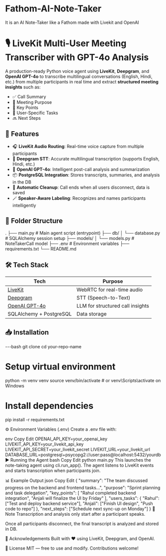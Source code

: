 # Fathom-AI-Note-Taker
It is an AI Note-Taker like a Fathom made with Livekit and OpenAI
# 🎙️ LiveKit Multi-User Meeting Transcriber with GPT-4o Analysis

A production-ready Python voice agent using **LiveKit**, **Deepgram**, and **OpenAI GPT-4o** to transcribe multilingual conversations (English, Hindi, etc.) from multiple participants in real time and extract **structured meeting insights** such as:

- ✅ Call Summary  
- 🎯 Meeting Purpose  
- 📝 Key Points  
- 👤 User-Specific Tasks  
- 🔜 Next Steps  

## 🚀 Features

- 🎧 **LiveKit Audio Routing**: Real-time voice capture from multiple participants
- 🧠 **Deepgram STT**: Accurate multilingual transcription (supports English, Hindi, etc.)
- 🤖 **OpenAI GPT-4o**: Intelligent post-call analysis and summarization
- 📦 **PostgreSQL Integration**: Stores transcripts, summaries, and analysis in the DB
- 🔄 **Automatic Cleanup**: Call ends when all users disconnect, data is saved
- 🪄 **Speaker-Aware Labeling**: Recognizes and names participants intelligently

## 📂 Folder Structure

.
├── main.py # Main agent script (entrypoint)
├── db/
│ └── database.py # SQLAlchemy session setup
├── models/
│ └── models.py # NoteTakerCall model
├── .env # Environment variables
├── requirements.txt
└── README.md


## 🛠️ Tech Stack

| Tech        | Purpose                       |
|-------------|-------------------------------|
| [LiveKit](https://livekit.io/)     | WebRTC for real-time audio     |
| [Deepgram](https://deepgram.com/) | STT (Speech-to-Text)           |
| [OpenAI GPT-4o](https://openai.com/) | LLM for structured call insights |
| SQLAlchemy + PostgreSQL | Data storage                |

## 📥 Installation

---bash
git clone <url>
cd your-repo-name

# Setup virtual environment
python -m venv venv
source venv/bin/activate  # or venv\Scripts\activate on Windows

# Install dependencies
pip install -r requirements.txt

⚙️ Environment Variables (.env)
Create a .env file with:

env
Copy
Edit
OPENAI_API_KEY=your_openai_key
LIVEKIT_API_KEY=your_livekit_api_key
LIVEKIT_API_SECRET=your_livekit_secret
LIVEKIT_URL=your_livekit_url
DATABASE_URL=postgresql+psycopg2://user:pass@localhost:5432/yourdb
▶️ Running the Agent
bash
Copy
Edit
python main.py
This launches the note-taking agent using cli.run_app(). The agent listens to LiveKit events and starts transcription when participants join.

📊 Example Output
json
Copy
Edit
{
  "summary": "The team discussed progress on the backend and frontend tasks...",
  "purpose": "Sprint planning and task delegation",
  "key_points": [
    "Rahul completed backend integration",
    "Anjali will finalize the UI by Friday"
  ],
  "users_tasks": {
    "Rahul": ["Test and deploy backend service"],
    "Anjali": ["Finish UI design", "Push code to repo"]
  },
  "next_steps": ["Schedule next sync-up on Monday"]
}
📌 Note
Transcription and analysis only start after a participant speaks.

Once all participants disconnect, the final transcript is analyzed and stored in DB.

🙏 Acknowledgements
Built with ❤️ using LiveKit, Deepgram, and OpenAI.

💬 License
MIT — free to use and modify. Contributions welcome!





